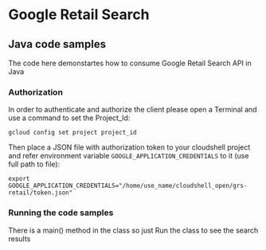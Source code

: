 # Google Retail Search
## Java code samples
The code here demonstartes how to consume Google Retail Search API in Java

### Authorization
In order to authenticate and authorize the client please open a Terminal and use a command to set the Project_Id:

```
gcloud config set project project_id
```
Then  place a JSON file with authorization token to your cloudshell project and refer environment variable `GOOGLE_APPLICATION_CREDENTIALS` to it (use full path to file):

```
export GOOGLE_APPLICATION_CREDENTIALS="/home/use_name/cloudshell_open/grs-retail/token.json"
```
### Running the code samples
There is a main() method in the class so just Run the class to see the search results
